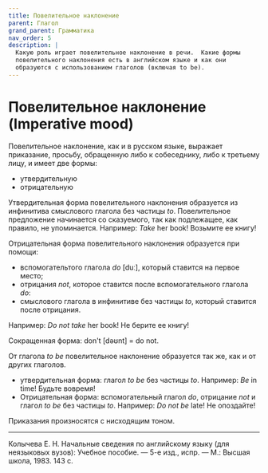 ```yaml
---
title: Повелительное наклонение
parent: Глагол
grand_parent: Грамматика
nav_order: 5
description: |
  Какую роль играет повелительное наклонение в речи.  Какие формы
  повелительного наклонения есть в английском языке и как они
  образуются с использованием глаголов (включая to be).
---
```


# Повелительное наклонение (Imperative mood)

Повелительное наклонение, как и в русском языке, выражает приказание,
просьбу, обращенную либо к собеседнику, либо к третьему лицу, и имеет
две формы:
- утвердительную
- отрицательную

Утвердительная форма повелительного наклонения образуется из
инфинитива смыслового глагола без частицы *to*.  Повелительное
предложение начинается со сказуемого, так как подлежащее, как правило,
не упоминается.  Например: *Take* her book!  Возьмите ее книгу!

Отрицательная форма повелительного наклонения
образуется при помощи:
- вспомогательтого глагола *do* [duː], который ставится на первое
  место;
- отрицания *not*, которое ставится после вспомогательного глагола
  *do*:
- смыслового глагола в инфинитиве без частицы *to*, который ставится
  после отрицания.
 
Например: *Do not take* her book!  Не берите ее книгу!

Сокращенная форма: don't [dəʊnt] = do not.

От глагола *to be* повелительное наклонение образуется так же, как и
от других глаголов.
- утвердительная форма: глагол *to be* без частицы
*to*. Например: *Be* in time!  Будьте вовремя!
- Отрицательная форма: вспомогательный глагол *do*, отрицание *not* и
глагол *to be* без частицы *to*.  Например: *Do not be* late!  Не
опоздайте!

Приказания произносятся с нисходящим тоном.


---

Колычева Е. Н.  Начальные сведения по английскому языку (для
неязыковых вузов): Учебное пособие. — 5-е изд., испр. — М.: Высшая
школа, 1983. 143 с.
